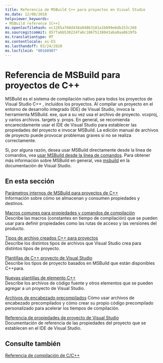 ```yaml
---
title: Referencia de MSBuild C++ para proyectos en Visual Studio
ms.date: 12/08/2018
helpviewer_keywords:
- MSBuild reference [C++]
ms.openlocfilehash: ec1285a760d438a94863181a1b099e6db153c268
ms.sourcegitcommit: 857fa6b530224fa6c18675138043aba9aa0619fb
ms.translationtype: MT
ms.contentlocale: es-ES
ms.lasthandoff: 03/24/2020
ms.locfileid: "80168907"
---
```

# <a name="msbuild-reference-for-c-projects"></a>Referencia de MSBuild para proyectos de C++

MSBuild es el sistema de compilación nativo para todos los proyectos de Visual Studio C++ , incluidos los proyectos. Al compilar un proyecto en el entorno de desarrollo integrado (IDE) de Visual Studio, invoca la herramienta MSBuild. exe, que a su vez usa el archivo de proyecto. vcxproj, y varios archivos. targets y. props. En general, se recomienda encarecidamente usar el IDE de Visual Studio para establecer las propiedades del proyecto e invocar MSBuild. La edición manual de archivos de proyecto puede provocar problemas graves si no se realiza correctamente.

Si, por alguna razón, desea usar MSBuild directamente desde la línea de comandos, vea [usar MSBuild desde la línea de comandos](../msbuild-visual-cpp.md). Para obtener más información sobre MSBuild en general, vea [msbuild](/visualstudio/msbuild/msbuild) en la documentación de Visual Studio.

## <a name="in-this-section"></a>En esta sección

[Parámetros internos de MSBuild para proyectos de C++](msbuild-visual-cpp-overview.md)<br/>
Información sobre cómo se almacenan y consumen propiedades y destinos.

[Macros comunes para propiedades y comandos de compilación](common-macros-for-build-commands-and-properties.md)<br/>
Describe las macros (constantes en tiempo de compilación) que se pueden usar para definir propiedades como las rutas de acceso y las versiones del producto.

[Tipos de archivo creados C++ para proyectos](file-types-created-for-visual-cpp-projects.md)<br/>
Describe los distintos tipos de archivos que Visual Studio crea para distintos tipos de proyecto.

[Plantillas de C++ proyecto de Visual Studio](visual-cpp-project-types.md)<br>
Describe los tipos de proyecto basados en MSBuild que están disponibles C++para.

[Nuevas plantillas de elemento C++](using-visual-cpp-add-new-item-templates.md)<br>
Describe los archivos de código fuente y otros elementos que se pueden agregar a un proyecto de Visual Studio.

[Archivos de encabezado precompilados](../creating-precompiled-header-files.md) Cómo usar archivos de encabezado precompilados y cómo crear su propio código precompilado personalizado para acelerar los tiempos de compilación.

[Referencia de propiedades de proyecto de Visual Studio](property-pages-visual-cpp.md)<br/>
Documentación de referencia de las propiedades del proyecto que se establecen en el IDE de Visual Studio.

## <a name="see-also"></a>Consulte también

[Referencia de compilación de C/C++](c-cpp-building-reference.md)
